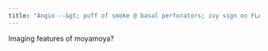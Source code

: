 ```yaml
---
title: "Angio --&gt; puff of smoke @ basal perforators; ivy sign on FLAIR (tubular branching bright in sulci - due to slow collateral flow). Aneurysms in posterior circulation."
---
```

Imaging features of moyamoya?

